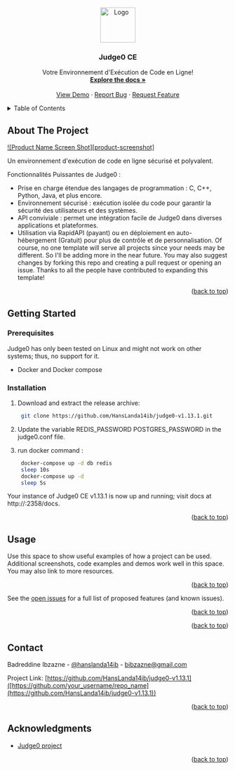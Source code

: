 <a name="readme-top"></a>

<!-- PROJECT LOGO -->
<br />
<div align="center">
  <a href="https://github.com/othneildrew/Best-README-Template">
    <img src="images/logo.png" alt="Logo" width="80" height="80">
  </a>

  <h3 align="center">Judge0 CE</h3>

  <p align="center">
    Votre Environnement d'Exécution de Code en Ligne!
    <br />
    <a href="https://github.com/othneildrew/Best-README-Template"><strong>Explore the docs »</strong></a>
    <br />
    <br />
    <a href="https://github.com/othneildrew/Best-README-Template">View Demo</a>
    ·
    <a href="https://github.com/othneildrew/Best-README-Template/issues/new?labels=bug&template=bug-report---.md">Report Bug</a>
    ·
    <a href="https://github.com/othneildrew/Best-README-Template/issues/new?labels=enhancement&template=feature-request---.md">Request Feature</a>
  </p>
</div>



<!-- TABLE OF CONTENTS -->
<details>
  <summary>Table of Contents</summary>
  <ol>
    <li>
      <a href="#about-the-project">About The Project</a>
      <ul>
        <li><a href="#built-with">Built With</a></li>
      </ul>
    </li>
    <li>
      <a href="#getting-started">Getting Started</a>
      <ul>
        <li><a href="#prerequisites">Prerequisites</a></li>
        <li><a href="#installation">Installation</a></li>
      </ul>
    </li>
    <li><a href="#usage">Usage</a></li>
    <li><a href="#roadmap">Roadmap</a></li>
    <li><a href="#contributing">Contributing</a></li>
    <li><a href="#license">License</a></li>
    <li><a href="#contact">Contact</a></li>
    <li><a href="#acknowledgments">Acknowledgments</a></li>
  </ol>
</details>



<!-- ABOUT THE PROJECT -->
## About The Project

[![Product Name Screen Shot][product-screenshot]](https://example.com)

Un environnement d'exécution de code en ligne sécurisé et polyvalent.

Fonctionnalités Puissantes de Judge0 : 
* Prise en charge étendue des langages de programmation : C, C++, Python, Java, et plus encore.
* Environnement sécurisé : exécution isolée du code pour garantir la sécurité des utilisateurs et des systèmes.
* API conviviale : permet une intégration facile de Judge0 dans diverses applications et plateformes.
* Utilisation via RapidAPI (payant) ou en déploiement en auto-hébergement (Gratuit) pour plus de contrôle et de personnalisation.
Of course, no one template will serve all projects since your needs may be different. So I'll be adding more in the near future. You may also suggest changes by forking this repo and creating a pull request or opening an issue. Thanks to all the people have contributed to expanding this template!


<p align="right">(<a href="#readme-top">back to top</a>)</p>


## Getting Started


### Prerequisites

Judge0 has only been tested on Linux and might not work on other systems; thus, no support for it.

* Docker and Docker compose
 

### Installation


1. Download and extract the release archive:
   ```sh
    git clone https://github.com/HansLanda14ib/judge0-v1.13.1.git
    ```
2. Update the variable REDIS_PASSWORD POSTGRES_PASSWORD in the judge0.conf file.

4. run docker command :
   ```sh
    docker-compose up -d db redis
    sleep 10s
    docker-compose up -d
    sleep 5s
    ```

Your instance of Judge0 CE v1.13.1 is now up and running; visit docs at http://<IP ADDRESS OF YOUR SERVER>:2358/docs.


<p align="right">(<a href="#readme-top">back to top</a>)</p>



<!-- USAGE EXAMPLES -->
## Usage

Use this space to show useful examples of how a project can be used. Additional screenshots, code examples and demos work well in this space. You may also link to more resources.


<p align="right">(<a href="#readme-top">back to top</a>)</p>


See the [open issues](https://github.com/othneildrew/Best-README-Template/issues) for a full list of proposed features (and known issues).

<p align="right">(<a href="#readme-top">back to top</a>)</p>



<p align="right">(<a href="#readme-top">back to top</a>)</p>



<!-- CONTACT -->
## Contact

Badreddine Ibzazne - [@hanslanda14ib](https://twitter.com/hanslanda14ib) - bibzazne@gmail.com

Project Link: [https://github.com/HansLanda14ib/judge0-v1.13.1]([https://github.com/your_username/repo_name](https://github.com/HansLanda14ib/judge0-v1.13.1))

<p align="right">(<a href="#readme-top">back to top</a>)</p>



<!-- ACKNOWLEDGMENTS -->
## Acknowledgments

* [Judge0 project]([https://choosealicense.com](https://judge0.com/#clients))


<p align="right">(<a href="#readme-top">back to top</a>)</p>


